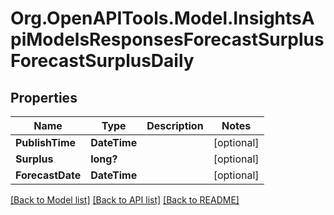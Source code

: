 # Org.OpenAPITools.Model.InsightsApiModelsResponsesForecastSurplusForecastSurplusDaily

## Properties

Name | Type | Description | Notes
------------ | ------------- | ------------- | -------------
**PublishTime** | **DateTime** |  | [optional] 
**Surplus** | **long?** |  | [optional] 
**ForecastDate** | **DateTime** |  | [optional] 

[[Back to Model list]](../README.md#documentation-for-models) [[Back to API list]](../README.md#documentation-for-api-endpoints) [[Back to README]](../README.md)

